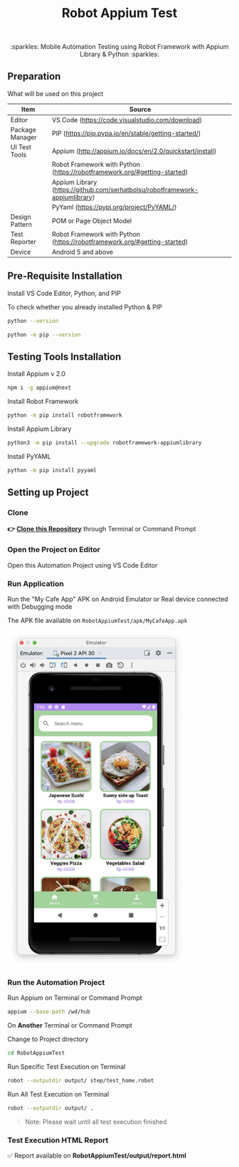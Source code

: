 <h1 align="center">Robot Appium Test</h1></br>

<p align="center">
:sparkles: Mobile Automation Testing using Robot Framework with Appium Library &amp; Python :sparkles:
</p>

## Preparation

What will be used on this project


| Item           | Source                                                         |
| -------------- | ------------------------------------------------------------ |
| Editor         | VS Code (https://code.visualstudio.com/download) |
| Package Manager| PIP (https://pip.pypa.io/en/stable/getting-started/) |
| UI Test Tools  | Appium (http://appium.io/docs/en/2.0/quickstart/install) | 
|                | Robot Framework with Python (https://robotframework.org/#getting-started) |
|                | Appium Library (https://github.com/serhatbolsu/robotframework-appiumlibrary) | 
|                | PyYaml (https://pypi.org/project/PyYAML/) |
| Design Pattern | POM or Page Object Model |
| Test Reporter  | Robot Framework with Python (https://robotframework.org/#getting-started)|
| Device         | Android 5 and above  |

## Pre-Requisite Installation

Install VS Code Editor, Python, and PIP

To check whether you already installed Python & PIP

```Bash
python --version
```
```Bash
python -m pip --version 
```

## Testing Tools Installation

Install Appium v 2.0

```Bash
npm i -g appium@next
```

Install Robot Framework

```Bash
python -m pip install robotframework
```

Install Appium Library

```Bash
python3 -m pip install --upgrade robotframework-appiumlibrary
```

Install PyYAML 

```Bash
python -m pip install pyyaml
```

## Setting up Project

### Clone

**👉 [Clone this Repository](https://github.com/Fatimazza/RobotAppiumTest/)** through Terminal or Command Prompt

### Open the Project on Editor

Open this Automation Project using VS Code Editor

### Run Application 

Run the "My Cafe App" APK on Android Emulator or Real device connected with Debugging mode

The APK file available on `RobotAppiumTest/apk/MyCafeApp.apk`

<img src="https://github.com/fatimazza/RobotAppiumTest/blob/main/apk/ScreenShoot_MyCafeApp.jpg" alt= “MyCafeApp” width="400" height="756">

### Run the Automation Project 

Run Appium on Terminal or Command Prompt

```Bash
appium --base-path /wd/hub
```

On **Another** Terminal or Command Prompt

Change to Project directory 

```Bash
cd RobotAppiumTest
```

Run Specific Test Execution on Terminal

```Bash
robot --outputdir output/ step/test_home.robot
```

Run All Test Execution on Terminal

```Bash
robot --outputdir output/ .
```

> Note: Please wait until all test execution finished

### Test Execution HTML Report

:white_check_mark: Report available on <b> RobotAppiumTest/output/report.html 
